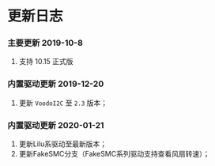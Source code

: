 # 更新日志

### 主要更新 2019-10-8

1. 支持 10.15 正式版

### 内置驱动更新 2019-12-20
1. 更新 `VoodoI2C` 至 `2.3` 版本；


### 内置驱动更新 2020-01-21
1. 更新Lilu系驱动至最新版本；
2. 更新FakeSMC分支（FakeSMC系列驱动支持查看风扇转速）；